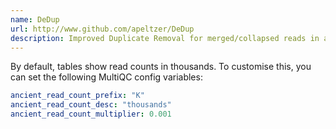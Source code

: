 ```yaml
---
name: DeDup
url: http://www.github.com/apeltzer/DeDup
description: Improved Duplicate Removal for merged/collapsed reads in ancient DNA analysis
---
```


By default, tables show read counts in thousands.
To customise this, you can set the following MultiQC config variables:

```yaml
ancient_read_count_prefix: "K"
ancient_read_count_desc: "thousands"
ancient_read_count_multiplier: 0.001
```
